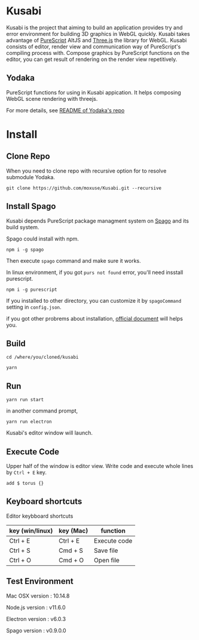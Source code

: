 # Kusabi

Kusabi is the project that aiming to build an application provides try and error environment for building 3D graphics in WebGL quickly. Kusabi takes advantage of [PureScript](http://www.purescript.org) AltJS and [Three.js](https://threejs.org) the library for WebGL. Kusabi consists of editor, render view and communication way of PureScript's compiling process with. Compose graphics by PureScript functions on the editor, you can get result of rendering on the render view repetitively.

## Yodaka

PureScript functions for using in Kusabi appication. It helps composing WebGL scene rendering with threejs.

For more details, see [README of Yodaka's repo](https://github.com/moxuse/Yodaka)

# Install

## Clone Repo

When you need to clone repo with recursive option for to resolve submodule Yodaka.

```
git clone https://github.com/moxuse/Kusabi.git --recursive
```

## Install Spago

Kusabi depends PureScript package managment system on [Spago](https://github.com/spacchetti/spago) and its build system.

Spago could install with npm.

```
npm i -g spago
```

Then execute `spago` command and make sure it works.

In linux environment, if you got `purs not found` error, you'll need insstall purescript.


```
npm i -g purescript
```

If you installed to other directory, you can customize it by `spagoCommand` setting in `config.json`.


if you got other probrems about installation, [official document](https://github.com/spacchetti/spago#installation) will helps you.

## Build

```
cd /where/you/cloned/kusabi

yarn
```

## Run

```
yarn run start
```

in another command prompt,

```
yarn run electron
```

Kusabi's editor window will launch.

## Execute Code

Upper half of the window is editor view. Write code and execute whole lines by `Ctrl + E` key.

```
add $ torus {}
```

## Keyboard shortcuts

Editor keybboard shortcuts

| key (win/linux) | key (Mac)      | function      |
| -------- | -------- | ------------- |
| Ctrl + E | Ctrl + E | Execute code |
| Ctrl + S | Cmd + S | Save file    |
| Ctrl + O | Cmd + O | Open file     |

## Test Environment

Mac OSX version : 10.14.8

Node.js version : v11.6.0

Electron version : v6.0.3

Spago version : v0.9.0.0
